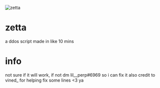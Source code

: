 ![zetta](https://user-images.githubusercontent.com/122225913/225552549-d7f57fd4-ae8f-4533-8752-8e21099339d2.PNG)
# zetta
a ddos script made in like 10 mins
# info
not sure if it will work, if not dm lil__perp#6969 so i can fix it 
also credit to vined_ for helping fix some lines <3 ya
